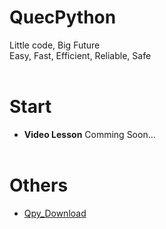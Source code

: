 # QuecPython
Little code, Big Future  
Easy, Fast, Efficient, Reliable, Safe
<br></br>
# Start
* **Video Lesson** Comming Soon...
<br></br>
<!-- # API 
* [QuecPython 的 API 详解](/zh-cn/api/)
-->
# Others
- [Qpy_Download](//qpy.quectel.com/down.html)
